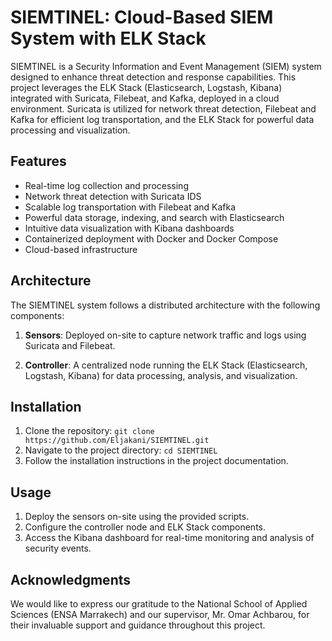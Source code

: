 # SIEMTINEL: Cloud-Based SIEM System with ELK Stack

SIEMTINEL is a Security Information and Event Management (SIEM) system designed to enhance threat detection and response capabilities. This project leverages the ELK Stack (Elasticsearch, Logstash, Kibana) integrated with Suricata, Filebeat, and Kafka, deployed in a cloud environment. Suricata is utilized for network threat detection, Filebeat and Kafka for efficient log transportation, and the ELK Stack for powerful data processing and visualization.

## Features

- Real-time log collection and processing
- Network threat detection with Suricata IDS
- Scalable log transportation with Filebeat and Kafka
- Powerful data storage, indexing, and search with Elasticsearch
- Intuitive data visualization with Kibana dashboards
- Containerized deployment with Docker and Docker Compose
- Cloud-based infrastructure

## Architecture

The SIEMTINEL system follows a distributed architecture with the following components:

1. **Sensors**: Deployed on-site to capture network traffic and logs using Suricata and Filebeat.

2. **Controller**: A centralized node running the ELK Stack (Elasticsearch, Logstash, Kibana) for data processing, analysis, and visualization.

## Installation

1. Clone the repository: `git clone https://github.com/Eljakani/SIEMTINEL.git`
2. Navigate to the project directory: `cd SIEMTINEL`
3. Follow the installation instructions in the project documentation.

## Usage

1. Deploy the sensors on-site using the provided scripts.
2. Configure the controller node and ELK Stack components.
3. Access the Kibana dashboard for real-time monitoring and analysis of security events.

## Acknowledgments

We would like to express our gratitude to the National School of Applied Sciences (ENSA Marrakech) and our supervisor, Mr. Omar Achbarou, for their invaluable support and guidance throughout this project.